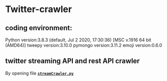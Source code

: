 # Twitter-crawler

## coding environment:
Python version:3.8.3 (default, Jul  2 2020, 17:30:36)  [MSC v.1916 64 bit (AMD64)]
tweepy version:3.10.0
pymongo version:3.11.2
emoji version:0.6.0
## twitter streaming API and rest API crawler
By opening file  **<u>`streamCrawler.py`</u>**
